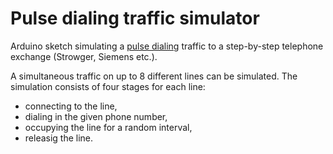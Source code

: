 # Pulse dialing traffic simulator
Arduino sketch simulating a [pulse dialing]([https://en.wikipedia.org/wiki/Pulse_dialing](https://en.wikipedia.org/wiki/Pulse_dialing)) traffic to a step-by-step telephone exchange (Strowger, Siemens etc.).

A simultaneous traffic on up to 8 different lines can be simulated. The simulation consists of four stages for each line:
- connecting to the line,
- dialing in the given phone number,
- occupying the line for a random interval,
- releasig the line.